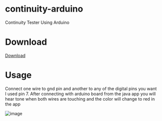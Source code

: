 # continuity-arduino
Continuity Tester Using Arduino

# Download
[Download](https://github.com/serifpersia/continuity-arduino/releases)
# Usage
Connect one wire to gnd pin and another to any of the digital pins you want I used pin 7. After connecting
with arduino board from the java app you will hear tone when both wires are touching and the color will change to red
in the app

![image](https://github.com/serifpersia/continuity-arduino/assets/62844718/492fb207-ecc6-4cf4-8c99-347241b15880)
